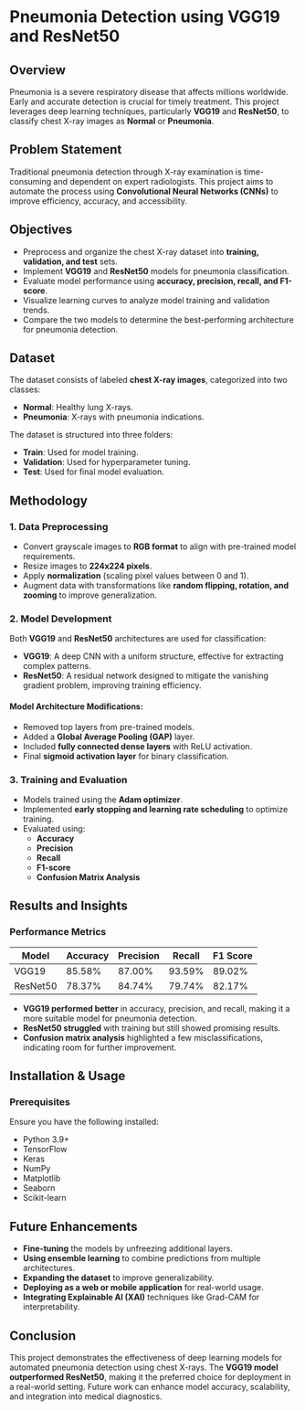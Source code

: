 # Pneumonia Detection using VGG19 and ResNet50

## Overview
Pneumonia is a severe respiratory disease that affects millions worldwide. Early and accurate detection is crucial for timely treatment. This project leverages deep learning techniques, particularly **VGG19** and **ResNet50**, to classify chest X-ray images as **Normal** or **Pneumonia**.

## Problem Statement
Traditional pneumonia detection through X-ray examination is time-consuming and dependent on expert radiologists. This project aims to automate the process using **Convolutional Neural Networks (CNNs)** to improve efficiency, accuracy, and accessibility.

## Objectives
- Preprocess and organize the chest X-ray dataset into **training, validation, and test** sets.
- Implement **VGG19** and **ResNet50** models for pneumonia classification.
- Evaluate model performance using **accuracy, precision, recall, and F1-score**.
- Visualize learning curves to analyze model training and validation trends.
- Compare the two models to determine the best-performing architecture for pneumonia detection.

## Dataset
The dataset consists of labeled **chest X-ray images**, categorized into two classes:
- **Normal**: Healthy lung X-rays.
- **Pneumonia**: X-rays with pneumonia indications.

The dataset is structured into three folders:
- **Train**: Used for model training.
- **Validation**: Used for hyperparameter tuning.
- **Test**: Used for final model evaluation.

## Methodology
### 1. Data Preprocessing
- Convert grayscale images to **RGB format** to align with pre-trained model requirements.
- Resize images to **224x224 pixels**.
- Apply **normalization** (scaling pixel values between 0 and 1).
- Augment data with transformations like **random flipping, rotation, and zooming** to improve generalization.

### 2. Model Development
Both **VGG19** and **ResNet50** architectures are used for classification:
- **VGG19**: A deep CNN with a uniform structure, effective for extracting complex patterns.
- **ResNet50**: A residual network designed to mitigate the vanishing gradient problem, improving training efficiency.

#### Model Architecture Modifications:
- Removed top layers from pre-trained models.
- Added a **Global Average Pooling (GAP)** layer.
- Included **fully connected dense layers** with ReLU activation.
- Final **sigmoid activation layer** for binary classification.

### 3. Training and Evaluation
- Models trained using the **Adam optimizer**.
- Implemented **early stopping and learning rate scheduling** to optimize training.
- Evaluated using:
  - **Accuracy**
  - **Precision**
  - **Recall**
  - **F1-score**
  - **Confusion Matrix Analysis**

## Results and Insights
### Performance Metrics
| Model   | Accuracy | Precision | Recall | F1 Score |
|---------|---------|----------|--------|----------|
| VGG19   | 85.58%  | 87.00%   | 93.59% | 89.02%   |
| ResNet50| 78.37%  | 84.74%   | 79.74% | 82.17%   |

- **VGG19 performed better** in accuracy, precision, and recall, making it a more suitable model for pneumonia detection.
- **ResNet50 struggled** with training but still showed promising results.
- **Confusion matrix analysis** highlighted a few misclassifications, indicating room for further improvement.

## Installation & Usage
### Prerequisites
Ensure you have the following installed:
- Python 3.9+
- TensorFlow
- Keras
- NumPy
- Matplotlib
- Seaborn
- Scikit-learn

## Future Enhancements
- **Fine-tuning** the models by unfreezing additional layers.
- **Using ensemble learning** to combine predictions from multiple architectures.
- **Expanding the dataset** to improve generalizability.
- **Deploying as a web or mobile application** for real-world usage.
- **Integrating Explainable AI (XAI)** techniques like Grad-CAM for interpretability.

## Conclusion
This project demonstrates the effectiveness of deep learning models for automated pneumonia detection using chest X-rays. The **VGG19 model outperformed ResNet50**, making it the preferred choice for deployment in a real-world setting. Future work can enhance model accuracy, scalability, and integration into medical diagnostics.
